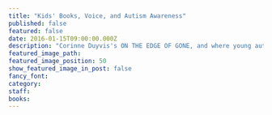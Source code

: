 ```yaml
---
title: "Kids' Books, Voice, and Autism Awareness"
published: false
featured: false
date: 2016-01-15T09:00:00.000Z
description: "Corinne Duyvis's ON THE EDGE OF GONE, and where young autistic writers are speaking for themselves."
featured_image_path:
featured_image_position: 50
show_featured_image_in_post: false
fancy_font:
category:
staff:
books:
---
```



